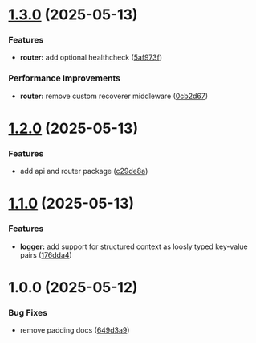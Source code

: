 # [1.3.0](https://github.com/StairSupplies/go-core/compare/v1.2.0...v1.3.0) (2025-05-13)


### Features

* **router:** add optional healthcheck ([5af973f](https://github.com/StairSupplies/go-core/commit/5af973faed62ca5a161bb9dc6e0855aeb516a6e3))


### Performance Improvements

* **router:** remove custom recoverer middleware ([0cb2d67](https://github.com/StairSupplies/go-core/commit/0cb2d670bcd7292c9975cb4098529ef2a22de58c))

# [1.2.0](https://github.com/StairSupplies/go-core/compare/v1.1.0...v1.2.0) (2025-05-13)


### Features

* add api and router package ([c29de8a](https://github.com/StairSupplies/go-core/commit/c29de8a28d0baa2bd67d557202a0e619f6b3218a))

# [1.1.0](https://github.com/StairSupplies/go-core/compare/v1.0.0...v1.1.0) (2025-05-13)


### Features

* **logger:** add support for structured context as loosly typed key-value pairs ([176dda4](https://github.com/StairSupplies/go-core/commit/176dda4fc829de55d3c38b5bc8d7e08bce186244))

# 1.0.0 (2025-05-12)


### Bug Fixes

* remove padding docs ([649d3a9](https://github.com/StairSupplies/go-core/commit/649d3a9cf86ee512f33119383af766be9f9db558))
